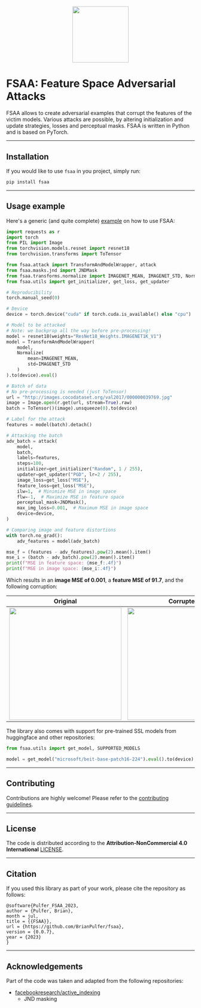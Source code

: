 <h1 align="center">
  <img width="auto" height="150px" src="assets/logo.png" />
</h1>


# FSAA: Feature Space Adversarial Attacks
FSAA allows to create adversarial examples that corrupt the features of the victim models. Various attacks are possible, by altering initialization and update strategies, losses and perceptual masks.
FSAA is written in Python and is based on PyTorch.
___


## Installation
If you would like to use `fsaa` in you project, simply run:
```bash
pip install fsaa
```
___

## Usage example
Here's a generic (and quite complete) [example](fsaa/examples/tutorial.py) on how to use FSAA:

```python
import requests as r
import torch
from PIL import Image
from torchvision.models.resnet import resnet18
from torchvision.transforms import ToTensor

from fsaa.attack import TransformAndModelWrapper, attack
from fsaa.masks.jnd import JNDMask
from fsaa.transforms.normalize import IMAGENET_MEAN, IMAGENET_STD, Normalize
from fsaa.utils import get_initializer, get_loss, get_updater

# Reproducibility
torch.manual_seed(0)

# Device
device = torch.device("cuda" if torch.cuda.is_available() else "cpu")

# Model to be attacked
# Note: we backprop all the way before pre-processing!
model = resnet18(weights="ResNet18_Weights.IMAGENET1K_V1")
model = TransformAndModelWrapper(
    model,
    Normalize(
        mean=IMAGENET_MEAN,
        std=IMAGENET_STD
    )
).to(device).eval()

# Batch of data
# No pre-processing is needed (just ToTensor)
url = "http://images.cocodataset.org/val2017/000000039769.jpg"
image = Image.open(r.get(url, stream=True).raw)
batch = ToTensor()(image).unsqueeze(0).to(device)

# Label for the attack
features = model(batch).detach()

# Attacking the batch
adv_batch = attack(
    model,
    batch,
    labels=features,
    steps=100,
    initializer=get_initializer("Random", 1 / 255),
    updater=get_updater("PGD", lr=2 / 255),
    image_loss=get_loss("MSE"),
    feature_loss=get_loss("MSE"),
    ilw=1,  # Minimize MSE in image space
    flw=-1,  # Maximize MSE in feature space
    perceptual_mask=JNDMask(),
    max_img_loss=0.001,  # Maximum MSE in image space
    device=device,
)

# Comparing image and feature distortions
with torch.no_grad():
    adv_features = model(adv_batch)

mse_f = (features - adv_features).pow(2).mean().item()
mse_i = (batch - adv_batch).pow(2).mean().item()
print(f"MSE in feature space: {mse_f:.4f}")
print(f"MSE in image space: {mse_i:.4f}")
```
Which results in an **image MSE of 0.001**, a **feature MSE of 91.7**, and the following corruption:

<center>

| Original | Corrupted | JND Mask |
| :------: | :-------: | :------: |
| <img src="imgs/orig.png" width="300px" /> | <img src="imgs/adv.png" width="300px" /> | <img src="imgs/mask.png" width="300px" />|

</center>

The library also comes with support for pre-trained SSL models from huggingface and other repositories:
```python
from fsaa.utils import get_model, SUPPORTED_MODELS

model = get_model("microsoft/beit-base-patch16-224").eval().to(device)
```
___

## Contributing
Contributions are highly welcome! Please refer to the [contributing guidelines](./CONTRIBUTING.md).
___
## License
The code is distributed according to the **Attribution-NonCommercial 4.0 International** [LICENSE](./LICENSE).
___

## Citation
If you used this library as part of your work, please cite the repository as follows:

```
@software{Pulfer_FSAA_2023,
author = {Pulfer, Brian},
month = jul,
title = {{FSAA}},
url = {https://github.com/BrianPulfer/fsaa},
version = {0.0.7},
year = {2023}
}
```
___

## Acknowledgements
Part of the code was taken and adapted from the following repositories:
  - [facebookresearch/active_indexing](https://github.com/facebookresearch/active_indexing)
    - JND masking
